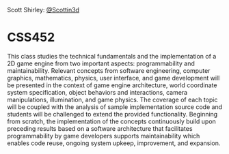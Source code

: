 Scott Shirley: [@Scottin3d](https://github.com/Scottin3d)

# CSS452  
This class studies the technical fundamentals and the implementation of a 2D game engine from two important aspects: programmability and maintainability. 
Relevant concepts from software engineering, computer graphics, mathematics, physics, user interface, and game development will be presented in the context of game engine architecture, world coordinate system specification, object behaviors and interactions, camera manipulations, illumination, and game physics. 
The coverage of each topic will be coupled with the analysis of sample implementation source code and students will be challenged to extend the provided functionality. 
Beginning from scratch, the implementation of the concepts continuously build upon preceding results based on a software architecture that facilitates programmability by game developers supports maintainability which enables code reuse, ongoing system upkeep, improvement, and expansion.  
